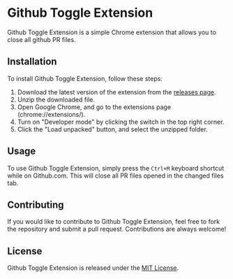 # Github Toggle Extension

Github Toggle Extension is a simple Chrome extension that allows you to close all github PR files.

## Installation

To install Github Toggle Extension, follow these steps:

1. Download the latest version of the extension from the [releases page](https://github.com/niltonvasques/github-pr-chrome-extension/releases).
2. Unzip the downloaded file.
3. Open Google Chrome, and go to the extensions page (chrome://extensions/).
4. Turn on "Developer mode" by clicking the switch in the top right corner.
5. Click the "Load unpacked" button, and select the unzipped folder.

## Usage

To use Github Toggle Extension, simply press the `Ctrl+M` keyboard shortcut while on Github.com.
This will close all PR files opened in the changed files tab.

## Contributing

If you would like to contribute to Github Toggle Extension, feel free to fork the repository and submit a pull request. Contributions are always welcome!

## License

Github Toggle Extension is released under the [MIT License](LICENSE).
